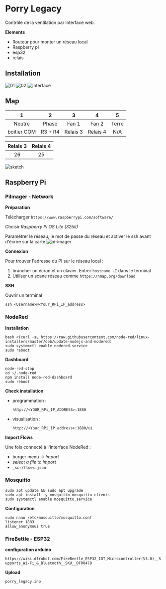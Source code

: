 # Porry Legacy

Contrôle de la ventilation par interface web.  

**Elements**

- Routeur pour monter un réseau local
- Raspberry pi
- esp32
- relais

## Installation

![01](_img/fan01-fan02.jpg)
![02](_img/gp_elec.jpg)
![interface](_img/interface.png)

## Map

1|2|3|4|5|
:-:|:-:|:-:|:-:|:-:|
Neutre|Phase|Fan 1|Fan 2|Terre
boitier COM|R3 + R4|Relais 3|Relais 4|N/A

Relais 3|Relais 4
:-:|:-:|
26|25

![sketch](_img/sketch_bb.jpg)

## Raspberry Pi

### PiImager - Network

**Préparation**

Télécharger `https://www.raspberrypi.com/software/`

Choisir *Raspberry Pi OS Lite (32bit)*

Paramétrer le réseau, le mot de passe du réseau et activer le ssh avant d'écrire sur la carte
![pi-imager](_img/pi-imager.jpg)

**Connexion**

Pour trouver l'adresse du PI sur le réseau local : 

1. brancher un écran et un clavier. Entrer `hostname -I` dans le terminal
2. Utiliser un scane réseau comme `https://nmap.org/download`

**SSH**

Ouvrir un terminal

`ssh <Username>@<Your_RPi_IP_address>`


### NodeRed

**Installation**
```
bash <(curl -sL https://raw.githubusercontent.com/node-red/linux-installers/master/deb/update-nodejs-and-nodered)
sudo systemctl enable nodered.service
sudo reboot
```
**Dashboard**
```
node-red-stop
cd ~/.node-red
npm install node-red-dashboard
sudo reboot

```
**Check installation**

- programmation : 
  
    `http://<YOUR_RPi_IP_ADDRESS>:1880`

- visualisation : 

    `http://<Your_RPi_IP_address>:1880/ui`

**Import Flows**

Une fois connecté à l'interface NodeRed : 
- burger menu -> *Import*
- *select a file to import*
- `_scr/flows.json`

### Mosquitto

```
sudo apt update && sudo apt upgrade
sudo apt install -y mosquitto mosquitto-clients
sudo systemctl enable mosquitto.service
```

**Configuration**

`sudo nano /etc/mosquitto/mosquitto.conf`<br/>
`listener 1883`<br/>
`allow_anonymous true`

### FireBettle - ESP32

**configuration arduino**

`https://wiki.dfrobot.com/FireBeetle_ESP32_IOT_Microcontroller(V3.0)__Supports_Wi-Fi_&_Bluetooth__SKU__DFR0478`

**Upload**

`porry_legacy.ino`